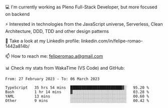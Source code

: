 💻 I'm currently working as Pleno Full-Stack Developer, but more focused on backend

⚡ Interested in technologies from the JavaScript universe, Serverless, Clean Architecture, DDD, TDD and other design patterns

👥 Take a look at my LinkedIn profile: linkedin.com/in/felipe-romao-1442a814b/

📫 How to reach me: feliperomao.a@gmail.com

📊 Check my stats from WakaTime (VS Code) and GitHub:

<!--START_SECTION:waka-->

```text
From: 27 February 2023 - To: 06 March 2023

TypeScript   35 hrs 54 mins  ███████████████████████▓░   95.20 %
Bash         1 hr 14 mins    ▓░░░░░░░░░░░░░░░░░░░░░░░░   03.28 %
YAML         13 mins         ░░░░░░░░░░░░░░░░░░░░░░░░░   00.60 %
Other        9 mins          ░░░░░░░░░░░░░░░░░░░░░░░░░   00.42 %
```

<!--END_SECTION:waka-->
